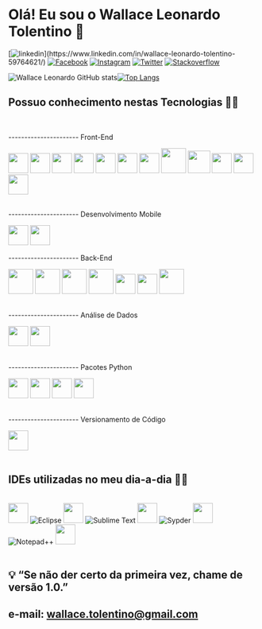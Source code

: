 
<h1>Olá! Eu sou o Wallace Leonardo Tolentino 👋</h1>

[![linkedin](https://img.shields.io/badge/LinkedIn-0077B5?style=for-the-badge&logo=linkedin&logoColor=white&target="_blank")](https://www.linkedin.com/in/wallace-leonardo-tolentino-59764621/)
[![Facebook](https://img.shields.io/badge/Facebook-1877F2?style=for-the-badge&logo=facebook&logoColor=white)](https://www.facebook.com/wallaceleonardo.tolentino)
[![Instagram](https://img.shields.io/badge/Instagram-E4405F?style=for-the-badge&logo=instagram&logoColor=white)](https://www.instagram.com/wallace.tolentino/)
[![Twitter](https://img.shields.io/badge/Twitter-1DA1F2?style=for-the-badge&logo=twitter&logoColor=white)](https://twitter.com/_WallaceLT)
[![Stackoverflow](https://img.shields.io/badge/Stack_Overflow-FE7A16?style=for-the-badge&logo=stack-overflow&logoColor=white)](https://stackoverflow.com/users/17588146/wallace-leonardo-tolentino)


![Wallace Leonardo GitHub stats](https://github-readme-stats.vercel.app/api?username=wallaceleonardo&show_icons=true&theme=dracula)[![Top Langs](https://github-readme-stats.vercel.app/api/top-langs/?username=wallaceleonardo&layout=compact&theme=dracula)](https://github.com/wallaceleonardo)


<h2>Possuo conhecimento nestas Tecnologias 👨‍💻</h2>

<div style="display: inline_block"></br>
    <p>---------------------- Front-End</p>
    <img src="https://cdn.jsdelivr.net/gh/devicons/devicon/icons/html5/html5-original.svg" width=40px height=40px/>
    <!-- <img aling="center" alt="HTML5" src="https://img.shields.io/badge/HTML5-E34F26?style=for-the-badge&logo=html5&logoColor=white" /> -->
    <img src="https://cdn.jsdelivr.net/gh/devicons/devicon/icons/css3/css3-original.svg" width=40px height=40px/>
    <!-- <img aling="center" alt="CSS3" src="https://img.shields.io/badge/CSS3-1572B6?style=for-the-badge&logo=css3&logoColor=white" /> -->
    <img src="https://cdn.jsdelivr.net/gh/devicons/devicon/icons/javascript/javascript-original.svg" width=40px height=40px/>
    <!-- <img aling="center" alt="Javascript" src="https://img.shields.io/badge/JavaScript-F7DF1E?style=for-the-badge&logo=javascript&logoColor=black" /> --> 
    <img src="https://cdn.jsdelivr.net/gh/devicons/devicon/icons/jquery/jquery-plain-wordmark.svg" width=40px height=40px/>
    <!-- <img aling="center" alt="JQuery" src="https://img.shields.io/badge/jQuery-0769AD?style=for-the-badge&logo=jquery&logoColor=white" /> -->
    <img src="https://cdn.jsdelivr.net/gh/devicons/devicon/icons/typescript/typescript-original.svg" width=40px height=40px/>
    <img src="https://cdn.jsdelivr.net/gh/devicons/devicon/icons/nodejs/nodejs-original.svg" width=40px height=40px/>
    <img src="https://cdn.jsdelivr.net/gh/devicons/devicon/icons/python/python-original.svg" width=40px height=40px/>
    <!-- <img aling="center" alt="Python" src="https://img.shields.io/badge/Python-14354C?style=for-the-badge&logo=python&logoColor=white" /> -->
    <img src="https://cdn.jsdelivr.net/gh/devicons/devicon/icons/django/django-original.svg" width=50px height=50px/>
    <!-- <img aling="center" alt="Django" src="https://img.shields.io/badge/Django-092E20?style=for-the-badge&logo=django&logoColor=white" /> --> 
    <img src="https://cdn.jsdelivr.net/gh/devicons/devicon/icons/flask/flask-original.svg" width=45px height=45px/>
    <!-- <img aling="center" alt="Flask" src="https://img.shields.io/badge/Flask-000000?style=for-the-badge&logo=flask&logoColor=white" /> -->
    <img src="https://cdn.jsdelivr.net/gh/devicons/devicon/icons/angularjs/angularjs-original.svg" width=40px height=40px/>
    <img src="https://cdn.jsdelivr.net/gh/devicons/devicon/icons/bootstrap/bootstrap-plain-wordmark.svg" width=40px height=40px/>
    <img src="https://cdn.jsdelivr.net/gh/devicons/devicon/icons/sass/sass-original.svg" width=40px height=40px/></br>
    <!-- <img aling="center" alt="SAAS" src="https://img.shields.io/badge/Sass-CC6699?style=for-the-badge&logo=sass&logoColor=white" /> --></br>
    <p>---------------------- Desenvolvimento Mobile</p>
    <img src="https://cdn.jsdelivr.net/gh/devicons/devicon/icons/react/react-original.svg" width=40px height=40px/>
    <img src="https://cdn.jsdelivr.net/gh/devicons/devicon/icons/flutter/flutter-original.svg" width=40px height=40px/>    
    <p>---------------------- Back-End</p>
    <img src="https://cdn.jsdelivr.net/gh/devicons/devicon/icons/mysql/mysql-original-wordmark.svg" width=50px height=50px/>
    <!-- <img aling="center" alt="MySQL" src="https://img.shields.io/badge/MySQL-00000F?style=for-the-badge&logo=mysql&logoColor=white" /> -->
    <img src="https://cdn.jsdelivr.net/gh/devicons/devicon/icons/postgresql/postgresql-original-wordmark.svg" width=50px height=50px/>
    <!-- <img aling="center" alt="PostgreSQL" src="https://img.shields.io/badge/PostgreSQL-316192?style=for-the-badge&logo=postgresql&logoColor=white" /> -->
    <img src="https://cdn.jsdelivr.net/gh/devicons/devicon/icons/mongodb/mongodb-original-wordmark.svg" width=50px height=50px/>
    <!-- <img aling="center" alt="MongoDB" src="https://img.shields.io/badge/MongoDB-4EA94B?style=for-the-badge&logo=mongodb&logoColor=white" /> -->  
    <img src="https://cdn.jsdelivr.net/gh/devicons/devicon/icons/php/php-original.svg" width=50px height=50px/>
    <!-- <img aling="center" alt="PHP" src="https://img.shields.io/badge/PHP-777BB4?style=for-the-badge&logo=php&logoColor=white" /> --> 
    <img src="https://cdn.jsdelivr.net/gh/devicons/devicon/icons/python/python-original.svg" width=40px height=40px/>
    <!-- <img aling="center" alt="Python" src="https://img.shields.io/badge/Python-14354C?style=for-the-badge&logo=python&logoColor=white" /> -->
    <img src="https://cdn.jsdelivr.net/gh/devicons/devicon/icons/microsoftsqlserver/microsoftsqlserver-plain.svg" width=40px height=40px/>
    <img src="https://cdn.jsdelivr.net/gh/devicons/devicon/icons/java/java-plain-wordmark.svg" width=50px height=50px/>
    <!-- <img aling="center" alt="JAVA" src="https://img.shields.io/badge/Java-ED8B00?style=for-the-badge&logo=java&logoColor=white" /> --> </br></br>
    <p>---------------------- Análise de Dados</p>
    <img src="https://cdn.jsdelivr.net/gh/devicons/devicon/icons/python/python-original.svg" width=40px height=40px/>
    <!-- <img aling="center" alt="Python" src="https://img.shields.io/badge/Python-14354C?style=for-the-badge&logo=python&logoColor=white" /> -->
    <img src="https://cdn.jsdelivr.net/gh/devicons/devicon/icons/r/r-original.svg" width=40px height=40px/></br>
    <!-- <img aling="center" alt="R" src="https://img.shields.io/badge/R-276DC3?style=for-the-badge&logo=r&logoColor=white" /> --> </br>
    <p>---------------------- Pacotes Python</p>
    <img src="https://cdn.jsdelivr.net/gh/devicons/devicon/icons/python/python-original.svg" width=40px height=40px/>
    <img src="https://cdn.jsdelivr.net/gh/devicons/devicon/icons/numpy/numpy-original.svg" width=40px height=40px/>
    <img src="https://cdn.jsdelivr.net/gh/devicons/devicon/icons/pandas/pandas-original.svg" width=40px height=40px/>
    <img src="https://cdn.jsdelivr.net/gh/devicons/devicon/icons/tensorflow/tensorflow-original.svg" width=40px height=40px/></br></br>
    <p>---------------------- Versionamento de Código</p>
    <img src="https://cdn.jsdelivr.net/gh/devicons/devicon/icons/git/git-original.svg" width=40px height=40px/>
    <!-- <img aling="center" alt="Git" src="https://img.shields.io/badge/git-%23F05033.svg?style=for-the-badge&logo=git&logoColor=white" /> -->
</div></br>

<h2>IDEs utilizadas no meu dia-a-dia 👨‍💻</h2>

<div style="display: inline_block"></br>
    <img src="https://cdn.jsdelivr.net/gh/devicons/devicon/icons/vscode/vscode-original.svg" width=40px height=40px/>
    <!-- <img aling="center" alt="Visual Studio Code" src="https://img.shields.io/badge/Visual_Studio_Code-0078D4?style=for-the-badge&logo=visual%20studio%20code&logoColor=white" /> -->
    <img aling="center" alt="Eclipse" src="https://img.shields.io/badge/Eclipse-2C2255?style=for-the-badge&logo=eclipse&logoColor=white" />
    <img src="https://cdn.jsdelivr.net/gh/devicons/devicon/icons/pycharm/pycharm-original.svg" width=40px height=40px/>
    <!-- <img aling="center" alt="PyCharm" src="https://img.shields.io/badge/PyCharm-000000.svg?&style=for-the-badge&logo=PyCharm&logoColor=white" /> -->
    <img aling="center" alt="Sublime Text" src="https://img.shields.io/badge/sublime_text-%23575757.svg?&style=for-the-badge&logo=sublime-text&logoColor=important" />
    <img src="https://cdn.jsdelivr.net/gh/devicons/devicon/icons/jupyter/jupyter-original-wordmark.svg" width=40px height=40px/>
    <!-- <img aling="center" alt="Colab" src="https://img.shields.io/badge/Colab-F9AB00?style=for-the-badge&logo=googlecolab&color=525252" /> -->
    <img aling="center" alt="Sypder" src="https://img.shields.io/badge/Spyder-838485?style=for-the-badge&logo=spyder%20ide&logoColor=maroon" />
    <img src="https://cdn.jsdelivr.net/gh/devicons/devicon/icons/atom/atom-original.svg" width=40px height=40px/>
    <!-- <img aling="center" alt="Atom" src="https://img.shields.io/badge/Atom-66595C?style=for-the-badge&logo=Atom&logoColor=white" /> -->
    <img aling="center" alt="Notepad++" src="https://img.shields.io/badge/Notepad++-90E59A.svg?style=for-the-badge&logo=notepad%2B%2B&logoColor=black" />
    <img src="https://cdn.jsdelivr.net/gh/devicons/devicon/icons/rstudio/rstudio-original.svg" width=40px height=40px/>
    <!-- <img aling="center" alt="RStudio" src="https://img.shields.io/badge/RStudio-75AADB?style=for-the-badge&logo=RStudio&logoColor=white" /> -->
</div></br>   
 

## 💡 “Se não der certo da primeira vez, chame de versão 1.0.”

## e-mail: wallace.tolentino@gmail.com

